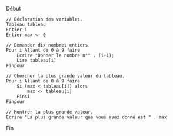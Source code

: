 Début

    // Déclaration des variables.
    Tableau tableau
    Entier i
    Entier max <- 0

    // Demander dix nombres entiers.
    Pour i Allant de 0 à 9 faire
        Ecrire "Donner le nombre n°" . (i+1);
        Lire tableau[i]
    Finpour

    // Chercher la plus grande valeur du tableau.
    Pour i Allant de 0 à 9 faire
        Si (max < tableau[i]) alors
            max <- tableau[i]
        Finsi
    Finpour

    // Montrer la plus grande valeur.
    Ecrire "La plus grande valeur que vous avez donné est " . max

Fin